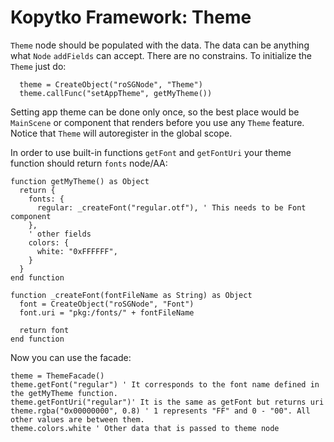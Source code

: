 # Kopytko Framework: Theme

`Theme` node should be populated with the data. The data can be anything what `Node` `addFields` can accept. There are no constrains. To initialize the `Theme` just do:
```brightscript
  theme = CreateObject("roSGNode", "Theme")
  theme.callFunc("setAppTheme", getMyTheme())
```
Setting app theme can be done only once, so the best place would be `MainScene` or component that renders before you use any `Theme` feature.
Notice that `Theme` will autoregister in the global scope.

In order to use built-in functions `getFont` and `getFontUri` your theme function should return `fonts` node/AA:
```brightscript
function getMyTheme() as Object
  return {
    fonts: {
      regular: _createFont("regular.otf"), ' This needs to be Font component
    },
    ' other fields
    colors: {
      white: "0xFFFFFF",
    }
  }
end function

function _createFont(fontFileName as String) as Object
  font = CreateObject("roSGNode", "Font")
  font.uri = "pkg:/fonts/" + fontFileName

  return font
end function
```
Now you can use the facade:

```brightscript
theme = ThemeFacade()
theme.getFont("regular") ' It corresponds to the font name defined in the getMyTheme function.
theme.getFontUri("regular")' It is the same as getFont but returns uri
theme.rgba("0x00000000", 0.8) ' 1 represents "FF" and 0 - "00". All other values are between them.
theme.colors.white ' Other data that is passed to theme node
```
